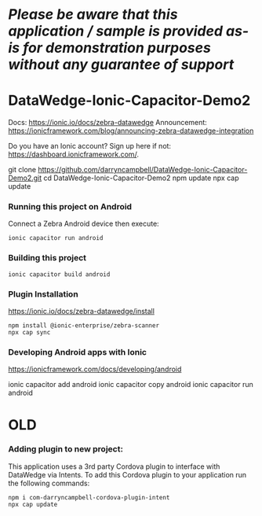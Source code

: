 *Please be aware that this application / sample is provided as-is for demonstration purposes without any guarantee of support*
=========================================================

# DataWedge-Ionic-Capacitor-Demo2


Docs: https://ionic.io/docs/zebra-datawedge
Announcement: https://ionicframework.com/blog/announcing-zebra-datawedge-integration 

Do you have an Ionic account? Sign up here if not: https://dashboard.ionicframework.com/. 

git clone https://github.com/darryncampbell/DataWedge-Ionic-Capacitor-Demo2.git
cd DataWedge-Ionic-Capacitor-Demo2
npm update
npx cap update


### Running this project on Android

Connect a Zebra Android device then execute:
```
ionic capacitor run android
```

### Building this project

```
ionic capacitor build android
```

### Plugin Installation
https://ionic.io/docs/zebra-datawedge/install

```
npm install @ionic-enterprise/zebra-scanner
npx cap sync
```

### Developing Android apps with Ionic
https://ionicframework.com/docs/developing/android

ionic capacitor add android
ionic capacitor copy android
ionic capacitor run android


# OLD
### Adding plugin to new project:

This application uses a 3rd party Cordova plugin to interface with DataWedge via Intents.  To add this Cordova plugin to your application run the following commands: 

```
npm i com-darryncampbell-cordova-plugin-intent
npx cap update
```